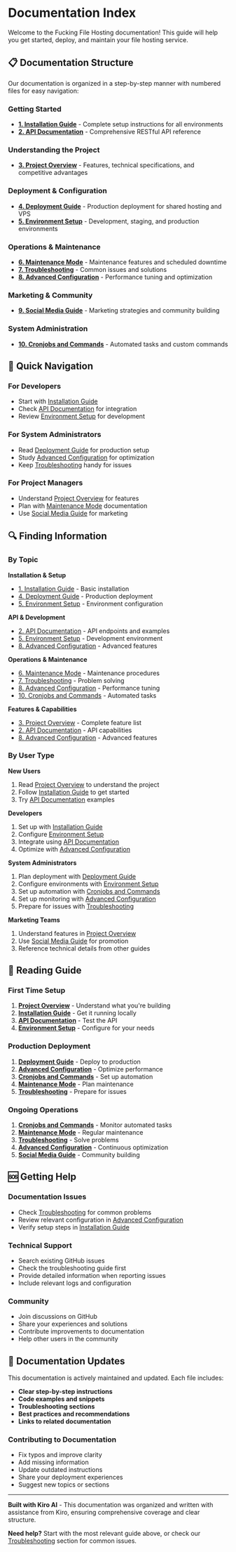 # Documentation Index

Welcome to the Fucking File Hosting documentation! This guide will help you get started, deploy, and maintain your file hosting service.

## 📋 Documentation Structure

Our documentation is organized in a step-by-step manner with numbered files for easy navigation:

### Getting Started
- **[1. Installation Guide](1.installation.md)** - Complete setup instructions for all environments
- **[2. API Documentation](2.api-documentation.md)** - Comprehensive RESTful API reference

### Understanding the Project
- **[3. Project Overview](3.project-overview.md)** - Features, technical specifications, and competitive advantages

### Deployment & Configuration
- **[4. Deployment Guide](4.deployment-guide.md)** - Production deployment for shared hosting and VPS
- **[5. Environment Setup](5.environment-setup.md)** - Development, staging, and production environments

### Operations & Maintenance
- **[6. Maintenance Mode](6.maintenance-mode.md)** - Maintenance features and scheduled downtime
- **[7. Troubleshooting](7.troubleshooting.md)** - Common issues and solutions
- **[8. Advanced Configuration](8.advanced-configuration.md)** - Performance tuning and optimization

### Marketing & Community
- **[9. Social Media Guide](9.social-media-guide.md)** - Marketing strategies and community building

### System Administration
- **[10. Cronjobs and Commands](10.cronjobs-and-commands.md)** - Automated tasks and custom commands

## 🚀 Quick Navigation

### For Developers
- Start with [Installation Guide](1.installation.md)
- Check [API Documentation](2.api-documentation.md) for integration
- Review [Environment Setup](5.environment-setup.md) for development

### For System Administrators
- Read [Deployment Guide](4.deployment-guide.md) for production setup
- Study [Advanced Configuration](8.advanced-configuration.md) for optimization
- Keep [Troubleshooting](7.troubleshooting.md) handy for issues

### For Project Managers
- Understand [Project Overview](3.project-overview.md) for features
- Plan with [Maintenance Mode](6.maintenance-mode.md) documentation
- Use [Social Media Guide](9.social-media-guide.md) for marketing

## 🔍 Finding Information

### By Topic

**Installation & Setup**
- [1. Installation Guide](1.installation.md) - Basic installation
- [4. Deployment Guide](4.deployment-guide.md) - Production deployment
- [5. Environment Setup](5.environment-setup.md) - Environment configuration

**API & Development**
- [2. API Documentation](2.api-documentation.md) - API endpoints and examples
- [5. Environment Setup](5.environment-setup.md) - Development environment
- [8. Advanced Configuration](8.advanced-configuration.md) - Advanced features

**Operations & Maintenance**
- [6. Maintenance Mode](6.maintenance-mode.md) - Maintenance procedures
- [7. Troubleshooting](7.troubleshooting.md) - Problem solving
- [8. Advanced Configuration](8.advanced-configuration.md) - Performance tuning
- [10. Cronjobs and Commands](10.cronjobs-and-commands.md) - Automated tasks

**Features & Capabilities**
- [3. Project Overview](3.project-overview.md) - Complete feature list
- [2. API Documentation](2.api-documentation.md) - API capabilities
- [8. Advanced Configuration](8.advanced-configuration.md) - Advanced features

### By User Type

**New Users**
1. Read [Project Overview](3.project-overview.md) to understand the project
2. Follow [Installation Guide](1.installation.md) to get started
3. Try [API Documentation](2.api-documentation.md) examples

**Developers**
1. Set up with [Installation Guide](1.installation.md)
2. Configure [Environment Setup](5.environment-setup.md)
3. Integrate using [API Documentation](2.api-documentation.md)
4. Optimize with [Advanced Configuration](8.advanced-configuration.md)

**System Administrators**
1. Plan deployment with [Deployment Guide](4.deployment-guide.md)
2. Configure environments with [Environment Setup](5.environment-setup.md)
3. Set up automation with [Cronjobs and Commands](10.cronjobs-and-commands.md)
4. Set up monitoring with [Advanced Configuration](8.advanced-configuration.md)
5. Prepare for issues with [Troubleshooting](7.troubleshooting.md)

**Marketing Teams**
1. Understand features in [Project Overview](3.project-overview.md)
2. Use [Social Media Guide](9.social-media-guide.md) for promotion
3. Reference technical details from other guides

## 📖 Reading Guide

### First Time Setup
1. **[Project Overview](3.project-overview.md)** - Understand what you're building
2. **[Installation Guide](1.installation.md)** - Get it running locally
3. **[API Documentation](2.api-documentation.md)** - Test the API
4. **[Environment Setup](5.environment-setup.md)** - Configure for your needs

### Production Deployment
1. **[Deployment Guide](4.deployment-guide.md)** - Deploy to production
2. **[Advanced Configuration](8.advanced-configuration.md)** - Optimize performance
3. **[Cronjobs and Commands](10.cronjobs-and-commands.md)** - Set up automation
4. **[Maintenance Mode](6.maintenance-mode.md)** - Plan maintenance
5. **[Troubleshooting](7.troubleshooting.md)** - Prepare for issues

### Ongoing Operations
1. **[Cronjobs and Commands](10.cronjobs-and-commands.md)** - Monitor automated tasks
2. **[Maintenance Mode](6.maintenance-mode.md)** - Regular maintenance
3. **[Troubleshooting](7.troubleshooting.md)** - Solve problems
4. **[Advanced Configuration](8.advanced-configuration.md)** - Continuous optimization
5. **[Social Media Guide](9.social-media-guide.md)** - Community building

## 🆘 Getting Help

### Documentation Issues
- Check [Troubleshooting](7.troubleshooting.md) for common problems
- Review relevant configuration in [Advanced Configuration](8.advanced-configuration.md)
- Verify setup steps in [Installation Guide](1.installation.md)

### Technical Support
- Search existing GitHub issues
- Check the troubleshooting guide first
- Provide detailed information when reporting issues
- Include relevant logs and configuration

### Community
- Join discussions on GitHub
- Share your experiences and solutions
- Contribute improvements to documentation
- Help other users in the community

## 🔄 Documentation Updates

This documentation is actively maintained and updated. Each file includes:

- **Clear step-by-step instructions**
- **Code examples and snippets**
- **Troubleshooting sections**
- **Best practices and recommendations**
- **Links to related documentation**

### Contributing to Documentation
- Fix typos and improve clarity
- Add missing information
- Update outdated instructions
- Share your deployment experiences
- Suggest new topics or sections

---

**Built with Kiro AI** - This documentation was organized and written with assistance from Kiro, ensuring comprehensive coverage and clear structure.

**Need help?** Start with the most relevant guide above, or check our [Troubleshooting](7.troubleshooting.md) section for common issues.
